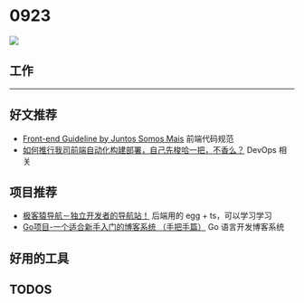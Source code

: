 
# 0923

![](http://h2.ioliu.cn/bing/AtchafalayaMoss_ZH-CN6079994094_1920x1080.jpg)

## 工作



---

## 好文推荐

- [Front-end Guideline by Juntos Somos Mais](https://github.com/juntossomosmais/frontend-guideline) 前端代码规范
- [如何推行我司前端自动化构建部署，自己先梭哈一把，不香么？](https://juejin.cn/post/7010007745495728164) DevOps 相关

## 项目推荐

- [ 极客猿导航－独立开发者的导航站！](https://github.com/geekape/geek-navigation) 后端用的 egg + ts，可以学习学习
- [Go项目-一个适合新手入门的博客系统 （手把手篇）](https://zhuanlan.zhihu.com/p/405895039) Go 语言开发博客系统

## 好用的工具

## TODOS